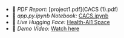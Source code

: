 - 📄 *PDF Report:* [project1.pdf](CACS (1).pdf)
- 📓 *app.py.ipynb Notebook:* [CACS.ipynb](intelligent_citizen_engagement_platform.ipynb)
- 🤖 *Live Hugging Face:* [Health-AI1 Space](https://huggingface.co/spaces/RAJASEKAR1/health-ai1)
- 🎥 *Demo Video:* [Watch here](https://github.com/23ucs580-spec/HEALTHI-AI-222003/releases/download/v1.0.0/demo.vedio.1.1.mp4)
